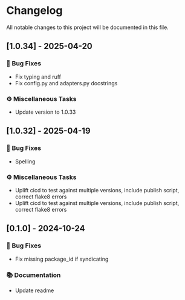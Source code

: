 # Changelog

All notable changes to this project will be documented in this file.

## [1.0.34] - 2025-04-20

### 🐛 Bug Fixes

- Fix typing and ruff
- Fix config.py and adapters.py docstrings

### ⚙️ Miscellaneous Tasks

- Update version to 1.0.33

## [1.0.32] - 2025-04-19

### 🐛 Bug Fixes

- Spelling

### ⚙️ Miscellaneous Tasks

- Uplift cicd to test against multiple versions, include publish script, correct flake8 errors
- Uplift cicd to test against multiple versions, include publish script, correct flake8 errors

## [0.1.0] - 2024-10-24

### 🐛 Bug Fixes

- Fix missing package_id if syndicating

### 📚 Documentation

- Update readme

<!-- generated by git-cliff -->
